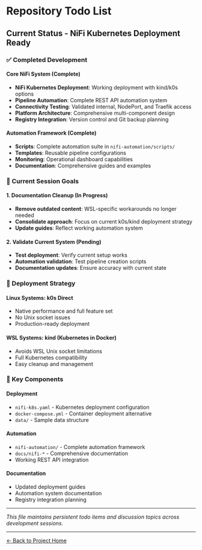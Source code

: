 # Repository Todo List

## Current Status - NiFi Kubernetes Deployment Ready

### ✅ Completed Development

#### Core NiFi System (Complete)
- **NiFi Kubernetes Deployment**: Working deployment with kind/k0s options
- **Pipeline Automation**: Complete REST API automation system
- **Connectivity Testing**: Validated internal, NodePort, and Traefik access
- **Platform Architecture**: Comprehensive multi-component design
- **Registry Integration**: Version control and Git backup planning

#### Automation Framework (Complete)
- **Scripts**: Complete automation suite in `nifi-automation/scripts/`
- **Templates**: Reusable pipeline configurations
- **Monitoring**: Operational dashboard capabilities
- **Documentation**: Comprehensive guides and examples

### 🔄 Current Session Goals

#### 1. Documentation Cleanup (In Progress)
- **Remove outdated content**: WSL-specific workarounds no longer needed
- **Consolidate approach**: Focus on current k0s/kind deployment strategy
- **Update guides**: Reflect working automation system

#### 2. Validate Current System (Pending)
- **Test deployment**: Verify current setup works
- **Automation validation**: Test pipeline creation scripts
- **Documentation updates**: Ensure accuracy with current state

### 🎯 Deployment Strategy

#### **Linux Systems**: k0s Direct
- Native performance and full feature set
- No Unix socket issues
- Production-ready deployment

#### **WSL Systems**: kind (Kubernetes in Docker)
- Avoids WSL Unix socket limitations
- Full Kubernetes compatibility
- Easy cleanup and management

### 📂 Key Components

#### **Deployment**
- `nifi-k8s.yaml` - Kubernetes deployment configuration
- `docker-compose.yml` - Container deployment alternative
- `data/` - Sample data structure

#### **Automation**
- `nifi-automation/` - Complete automation framework
- `docs/nifi-*` - Comprehensive documentation
- Working REST API integration

#### **Documentation**
- Updated deployment guides
- Automation system documentation
- Registry integration planning

---

*This file maintains persistent todo items and discussion topics across development sessions.*

---

[← Back to Project Home](../../README.md)